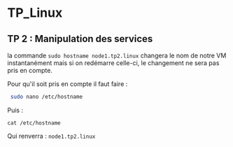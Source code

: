 # TP_Linux

## TP 2 : Manipulation des services

la commande `` sudo hostname node1.tp2.linux `` changera le nom de notre VM instantanément mais si on redémarre celle-ci, le changement ne sera pas pris en compte. 

Pour qu'il soit pris en compte il faut faire : 
```bash  
 sudo nano /etc/hostname  
```
Puis : 
```
cat /etc/hostname
```
Qui renverra : ``node1.tp2.linux``